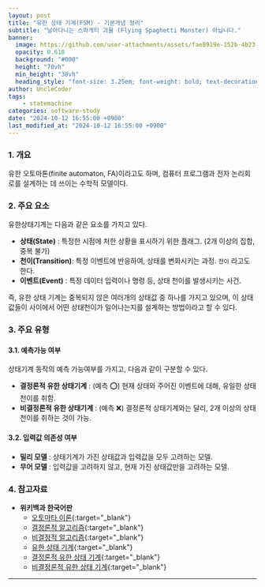 ```yaml
---
layout: post
title: "유한 상태 기계(FSM) - 기본개념 정리"
subtitle: "날아다니는 스파게티 괴물 (Flying Spaghetti Monster) 아닙니다."
banner:
  image: https://github.com/user-attachments/assets/fae8919e-152b-4b23-bab1-2bc76c0c709f
  opacity: 0.618
  background: "#000"
  height: "70vh"
  min_height: "38vh"
  heading_style: "font-size: 3.25em; font-weight: bold; text-decoration: underline"
author: UncleCoder
tags:
    - statemachine
categories: software-study
date: "2024-10-12 16:55:00 +0900"              
last_modified_at: "2024-10-12 16:55:00 +0900"   
---
```


### 1. 개요
유한 오토마톤(finite automaton, FA)이라고도 하며, 컴퓨터 프로그램과 전자 논리회로를 설계하는 데 쓰이는 수학적 모델이다.

### 2. 주요 요소
유한상태기계는 다음과 같은 요소를 가지고 있다.
- **상태(State)** : 특정한 시점에 처한 상황을 표시하기 위한 플래그. (2개 이상의 집합, 중복 불가)
- **천이(Transition)**: 특정 이벤트에 반응하여, 상태를 변화시키는 과정. `전이` 라고도 한다.
- **이벤트(Event)** : 특정 데이터 입력이나 명령 등, 상태 천이를 발생시키는 사건. 

즉, 유한 상태 기계는 중복되지 않은 여러개의 상태값 중 하나를 가지고 있으며, 이 상태값들이 사이에서 어떤 상태천이가 일어나는지를 설계하는 방법이라고 할 수 있다.

### 3. 주요 유형
#### 3.1. 예측가능 여부
상태기계 동작의 예측 가능여부를 가지고, 다음과 같이 구분할 수 있다.
- **결정론적 유한 상태기계** : (예측 ⭕) 현재 상태와 주어진 이벤트에 대해, 유일한 상태천이를 취함.
- **비결정론적 유한 상태기계** : (예측 ❌) 결정론적 상태기계와는 달리, 2개 이상의 상태천이를 취하는 것이 가능.

#### 3.2. 입력값 의존성 여부
- **밀리 모델** : 상태기계가 가진 상태값과 입력값을 모두 고려하는 모델.
- **무어 모델** : 입력값을 고려하지 않고, 현재 가진 상태값만을 고려하는 모델.

### 4. 참고자료
- **위키백과 한국어판** 
  - [오토마타 이론](https://ko.wikipedia.org/wiki/%EC%98%A4%ED%86%A0%EB%A7%88%ED%83%80_%EC%9D%B4%EB%A1%A0){:target="_blank"}
  - [결정론적 알고리즘](https://ko.wikipedia.org/wiki/%EA%B2%B0%EC%A0%95%EB%A1%A0%EC%A0%81_%EC%95%8C%EA%B3%A0%EB%A6%AC%EC%A6%98){:target="_blank"}
  - [비결정적 알고리즘](https://ko.wikipedia.org/wiki/%EB%B9%84%EA%B2%B0%EC%A0%95%EC%A0%81_%EC%95%8C%EA%B3%A0%EB%A6%AC%EC%A6%98){:target="_blank"}
  - [유한 상태 기계](https://ko.wikipedia.org/wiki/%EC%9C%A0%ED%95%9C_%EC%83%81%ED%83%9C_%EA%B8%B0%EA%B3%84){:target="_blank"}
  - [결정론적 유한 상태 기계](https://ko.wikipedia.org/wiki/%EA%B2%B0%EC%A0%95%EB%A1%A0%EC%A0%81_%EC%9C%A0%ED%95%9C_%EC%83%81%ED%83%9C_%EA%B8%B0%EA%B3%84){:target="_blank"}
  - [비결정론적 유한 상태 기계](https://ko.wikipedia.org/wiki/%EA%B2%B0%EC%A0%95%EB%A1%A0%EC%A0%81_%EC%9C%A0%ED%95%9C_%EC%83%81%ED%83%9C_%EA%B8%B0%EA%B3%84){:target="_blank"}

---